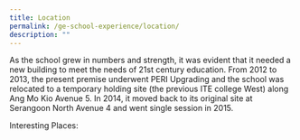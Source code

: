 ```yaml
---
title: Location
permalink: /ge-school-experience/location/
description: ""
---
```

As the school grew in numbers and strength, it was evident that it needed a new building to meet the needs of 21st century education. From 2012 to 2013, the present premise underwent PERI Upgrading and the school was relocated to a temporary holding site (the previous ITE college West) along Ang Mo Kio Avenue 5. In 2014, it moved back to its original site at Serangoon North Avenue 4 and went single session in 2015.

Interesting Places:

